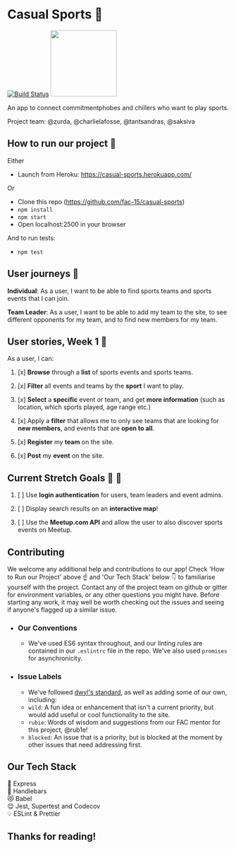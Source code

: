 # Casual Sports :runner: 
[![Build Status](https://travis-ci.com/fac-15/casual-sports.svg?branch=staging)](https://travis-ci.com/fac-15/casual-sports) <img src="https://media.giphy.com/media/t58dlbfM3LabS/giphy.gif" style=" width: 150px; ">

An app to connect commitmentphobes and chillers who want to play sports.

Project team: @zurda, @charlielafosse, @tantsandras, @saksiva


## How to run our project :tada: 

Either 

- Launch from Heroku: https://casual-sports.herokuapp.com/

Or

- Clone this repo (https://github.com/fac-15/casual-sports)
- `npm install`
- `npm start`
- Open localhost:2500 in your browser

And to run tests:
- `npm test`

## User journeys :information_desk_person: 

**Individual**: As a user, I want to be able to find sports teams and sports events that I can join.

**Team Leader**: As a user, I want to be able to add my team to the site, to see different opponents for my team, and to find new members for my team.

## User stories, Week 1 :full_moon_with_face: 

As a user, I can:

1. [x] **Browse** through a **list** of sports events and sports teams.

2. [x] **Filter** all events and teams by the **sport** I want to play.

3. [x] **Select** a **specific** event or team, and get **more information** (such as location, which sports played, age range etc.)

4. [x] Apply a **filter** that allows me to only see teams that are looking for **new members**, and events that are **open to all**.

5. [x] **Register** my **team** on the site.

6. [x] **Post** my **event** on the site.

## Current Stretch Goals :100: :grimacing: 

1. [ ] Use **login authentication** for users, team leaders and event admins.

2. [ ] Display search results on an **interactive map**!

3. [ ] Use the **Meetup.com API** and allow the user to also discover sports events on Meetup. 


## Contributing

We welcome any additional help and contributions to our app! Check 'How to Run our Project' above :point_up: and 'Our Tech Stack' below :point_down: to familiarise yourself with the project. Contact any of the project team on github or gitter for environment variables, or any other questions you might have. Before starting any work, it may well be worth checking out the issues and seeing if anyone's flagged up a similar issue.

- ### Our Conventions
    - We've used ES6 syntax throughout, and our linting rules are contained in our `.eslintrc` file in the repo. We've also used `promises` for asynchronicity. 
    
 - ### Issue Labels 
    - We've followed [dwyl's standard](https://github.com/dwyl/labels), as well as adding some of our own, including:
    - `wild`: A fun idea or enhancement that isn't a current priority, but would add useful or cool functionality to the site.
    - `rubie`: Words of wisdom and suggestions from our FAC mentor for this project, @rub1e!
    - `blocked`: An issue that is a priority, but is blocked at the moment by other issues that need addressing first.

## Our Tech Stack

:train: Express\
:man: Handlebars\
:heart_eyes_cat: Babel\
:relieved: Jest,  Supertest and Codecov\
:bulb: ESLint & Prettier

## Thanks for reading!
